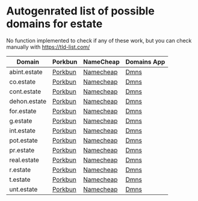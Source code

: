 # Autogenrated list of possible domains for estate

No function implemented to check if any of these work, but you can check manually with https://tld-list.com/

| Domain | Porkbun | NameCheap | Domains App |
|---|---|---|---|
| abint.estate | [Porkbun](https://porkbun.com/checkout/search?prb=e814663da1&tlds=&idnLanguage=&search=search&q=abint.estate) | [Namecheap](https://www.namecheap.com/domains/registration/results/?domain=abint.estate) | [Dmns](https://dmns.app/domains?q=abint.estate) |
| co.estate | [Porkbun](https://porkbun.com/checkout/search?prb=e814663da1&tlds=&idnLanguage=&search=search&q=co.estate) | [Namecheap](https://www.namecheap.com/domains/registration/results/?domain=co.estate) | [Dmns](https://dmns.app/domains?q=co.estate) |
| cont.estate | [Porkbun](https://porkbun.com/checkout/search?prb=e814663da1&tlds=&idnLanguage=&search=search&q=cont.estate) | [Namecheap](https://www.namecheap.com/domains/registration/results/?domain=cont.estate) | [Dmns](https://dmns.app/domains?q=cont.estate) |
| dehon.estate | [Porkbun](https://porkbun.com/checkout/search?prb=e814663da1&tlds=&idnLanguage=&search=search&q=dehon.estate) | [Namecheap](https://www.namecheap.com/domains/registration/results/?domain=dehon.estate) | [Dmns](https://dmns.app/domains?q=dehon.estate) |
| for.estate | [Porkbun](https://porkbun.com/checkout/search?prb=e814663da1&tlds=&idnLanguage=&search=search&q=for.estate) | [Namecheap](https://www.namecheap.com/domains/registration/results/?domain=for.estate) | [Dmns](https://dmns.app/domains?q=for.estate) |
| g.estate | [Porkbun](https://porkbun.com/checkout/search?prb=e814663da1&tlds=&idnLanguage=&search=search&q=g.estate) | [Namecheap](https://www.namecheap.com/domains/registration/results/?domain=g.estate) | [Dmns](https://dmns.app/domains?q=g.estate) |
| int.estate | [Porkbun](https://porkbun.com/checkout/search?prb=e814663da1&tlds=&idnLanguage=&search=search&q=int.estate) | [Namecheap](https://www.namecheap.com/domains/registration/results/?domain=int.estate) | [Dmns](https://dmns.app/domains?q=int.estate) |
| pot.estate | [Porkbun](https://porkbun.com/checkout/search?prb=e814663da1&tlds=&idnLanguage=&search=search&q=pot.estate) | [Namecheap](https://www.namecheap.com/domains/registration/results/?domain=pot.estate) | [Dmns](https://dmns.app/domains?q=pot.estate) |
| pr.estate | [Porkbun](https://porkbun.com/checkout/search?prb=e814663da1&tlds=&idnLanguage=&search=search&q=pr.estate) | [Namecheap](https://www.namecheap.com/domains/registration/results/?domain=pr.estate) | [Dmns](https://dmns.app/domains?q=pr.estate) |
| real.estate | [Porkbun](https://porkbun.com/checkout/search?prb=e814663da1&tlds=&idnLanguage=&search=search&q=real.estate) | [Namecheap](https://www.namecheap.com/domains/registration/results/?domain=real.estate) | [Dmns](https://dmns.app/domains?q=real.estate) |
| r.estate | [Porkbun](https://porkbun.com/checkout/search?prb=e814663da1&tlds=&idnLanguage=&search=search&q=r.estate) | [Namecheap](https://www.namecheap.com/domains/registration/results/?domain=r.estate) | [Dmns](https://dmns.app/domains?q=r.estate) |
| t.estate | [Porkbun](https://porkbun.com/checkout/search?prb=e814663da1&tlds=&idnLanguage=&search=search&q=t.estate) | [Namecheap](https://www.namecheap.com/domains/registration/results/?domain=t.estate) | [Dmns](https://dmns.app/domains?q=t.estate) |
| unt.estate | [Porkbun](https://porkbun.com/checkout/search?prb=e814663da1&tlds=&idnLanguage=&search=search&q=unt.estate) | [Namecheap](https://www.namecheap.com/domains/registration/results/?domain=unt.estate) | [Dmns](https://dmns.app/domains?q=unt.estate) |
